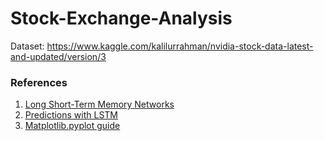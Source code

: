 # Stock-Exchange-Analysis

Dataset: https://www.kaggle.com/kalilurrahman/nvidia-stock-data-latest-and-updated/version/3

### References
1. [Long Short-Term Memory Networks](https://machinelearningmastery.com/gentle-introduction-long-short-term-memory-networks-experts/)
2. [Predictions with LSTM](https://www.datacamp.com/community/tutorials/lstm-python-stock-market)
3. [Matplotlib.pyplot guide](matplotlib.pyplot)
